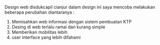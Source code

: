 Design web disdukcapil cianjur 
dalam design ini saya mencoba melakukan beberapa perubahan diantaranya :
1. Memisahkan web informasi dengan sistem pembuatan KTP
2. Desing di web terlalu ramai dan kurang simple
3. Memberikan mobilitas lebih
4. user interface yang lebih difahami
